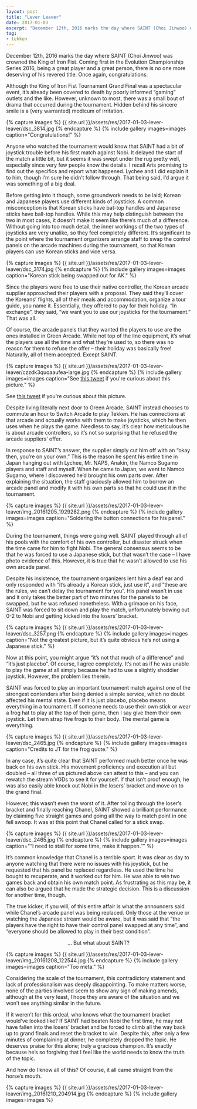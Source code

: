 ```yaml
---
layout: post
title: "Lever Leaver"
date: 2017-01-03
excerpt: "December 12th, 2016 marks the day where SAINT (Choi Jinwoo) was crowned the King of Iron Fist. But hidden behind his sincere smile is a (very warranted) modicum of irritation."
tag:
- tekken
---
```


December 12th, 2016 marks the day where SAINT (Choi Jinwoo) was crowned the King of Iron Fist. Coming first in the Evolution Championship Series 2016, being a great player and a great person, there is no one more deserving of his revered title. Once again, congratulations.

Although the King of Iron Fist Tournament Grand Final was a spectacular event, it’s already been covered to death by poorly informed “gaming” outlets and the like. However, unknown to most, there was a small bout of drama that occurred during the tournament. Hidden behind his sincere smile is a (very warranted) modicum of irritation.

{% capture images %}
    {{ site.url }}/assets/res/2017-01-03-lever-leaver/dsc_3814.jpg
{% endcapture %}
{% include gallery images=images caption="Congratulations!" %}

Anyone who watched the tournament would know that SAINT had a bit of joystick trouble before his first match against Nobi. It delayed the start of the match a little bit, but it seems it was swept under the rug pretty well, especially since very few people know the details. I recall Aris promising to find out the specifics and report what happened. Lychee and I did explain it to him, though I’m sure he didn’t follow through. That being said, I’d argue it was something of a big deal.

Before getting into it though, some groundwork needs to be laid; Korean and Japanese players use different kinds of joysticks. A common misconception is that Korean sticks have bat-top handles and Japanese sticks have ball-top handles. While this may help distinguish between the two in most cases, it doesn’t make it seem like there’s much of a difference. Without going into too much detail, the inner workings of the two types of joysticks are very unalike, so they feel completely different. It’s significant to the point where the tournament organizers arrange staff to swap the control panels on the arcade machines during the tournament, so that Korean players can use Korean sticks and vice versa.

{% capture images %}
    {{ site.url }}/assets/res/2017-01-03-lever-leaver/dsc_3174.jpg
{% endcapture %}
{% include gallery images=images caption="Korean stick being swapped out for AK." %}

Since the players were free to use their native controller, the Korean arcade supplier approached their players with a proposal. They said they’ll cover the Koreans’ flights, all of their meals and accommodation, organize a tour guide, you name it. Essentially, they offered to pay for their holiday. “In exchange”, they said, “we want you to use our joysticks for the tournament.” That was all.

Of course, the arcade panels that they wanted the players to use are the ones installed in Green Arcade. While not top of the line equipment, it’s what the players use all the time and what they’re used to, so there was no reason for them to refuse the offer – their holiday was basically free! Naturally, all of them accepted. Except SAINT.

{% capture images %}
    {{ site.url }}/assets/res/2017-01-03-lever-leaver/czzdk3quqaaufea-large.jpg
{% endcapture %}
{% include gallery images=images caption="See <a href=https://twitter.com/DCSUe0kR863VWP5/status/807936086680842240>this tweet</a> if you're curious about this picture." %}

See [this tweet](https://twitter.com/DCSUe0kR863VWP5/status/807936086680842240) if you're curious about this picture.

Despite living literally next door to Green Arcade, SAINT instead chooses to commute an hour to Switch Arcade to play Tekken. He has connections at that arcade and actually works with them to make joysticks, which he then uses when he plays the game. Needless to say, it’s clear how meticulous he is about arcade controllers, so it’s not so surprising that he refused the arcade suppliers’ offer.

In response to SAINT’s answer, the supplier simply cut him off with an “okay then, you’re on your own.” This is the reason he spent his entire time in Japan hanging out with Lychee, Mr. NAPS, Anakin, the Namco Sugamo players and staff and myself. When he came to Japan, we went to Namco Sugamo, where I discovered he’d brought his own parts over. After explaining the situation, the staff graciously allowed him to borrow an arcade panel and modify it with his own parts so that he could use it in the tournament.

{% capture images %}
    {{ site.url }}/assets/res/2017-01-03-lever-leaver/img_20161205_1929282.png
{% endcapture %}
{% include gallery images=images caption="Soldering the button connections for his panel." %}

During the tournament, things were going well. SAINT played through all of his pools with the comfort of his own controller, but disaster struck when the time came for him to fight Nobi. The general consensus seems to be that he was forced to use a Japanese stick, but that wasn’t the case – I have photo evidence of this. However, it is true that he wasn’t allowed to use his own arcade panel.

Despite his insistence, the tournament organizers lent him a deaf ear and only responded with “it’s already a Korean stick, just use it”, and “these are the rules, we can’t delay the tournament for you”. His panel wasn’t in use and it only takes the better part of two minutes for the panels to be swapped, but he was refused nonetheless. With a grimace on his face, SAINT was forced to sit down and play the match, unfortunately bowing out 0-2 to Nobi and getting kicked into the losers’ bracket.

{% capture images %}
    {{ site.url }}/assets/res/2017-01-03-lever-leaver/dsc_3257.png
{% endcapture %}
{% include gallery images=images caption="Not the greatest picture, but it’s quite obvious he’s not using a Japanese stick." %}

Now at this point, you might argue “it’s not that much of a difference” and “it’s just placebo”. Of course, I agree completely. It’s not as if he was unable to play the game at all simply because he had to use a slightly shoddier joystick. However, the problem lies therein.

SAINT was forced to play an important tournament match against one of the strongest contenders after being denied a simple service, which no doubt affected his mental state. Even if it is just placebo, placebo means everything in a tournament. If someone needs to use their own stick or wear a frog hat to play at the top of their game, then I say give them their own joystick. Let them strap five frogs to their body. The mental game is everything.

{% capture images %}
    {{ site.url }}/assets/res/2017-01-03-lever-leaver/dsc_2465.jpg
{% endcapture %}
{% include gallery images=images caption="Credits to JT for the frog quote." %}

In any case, it’s quite clear that SAINT performed much better once he was back on his own stick. His movement proficiency and execution all but doubled – all three of us pictured above can attest to this – and you can rewatch the stream VODs to see it for yourself. If that isn’t proof enough, he was also easily able knock out Nobi in the losers’ bracket and move on to the grand final.

However, this wasn’t even the worst of it. After toiling through the loser’s bracket and finally reaching Chanel, SAINT showed a brilliant performance by claiming five straight games and going all the way to match point in one fell swoop. It was at this point that Chanel called for a stick swap.

{% capture images %}
    {{ site.url }}/assets/res/2017-01-03-lever-leaver/dsc_2465.jpg
{% endcapture %}
{% include gallery images=images caption="“I need to stall for some time, make it happen.”" %}

It’s common knowledge that Chanel is a terrible sport. It was clear as day to anyone watching that there were no issues with his joystick, but he requested that his panel be replaced regardless. He used the time he bought to recuperate, and it worked out for him. He was able to win two games back and obtain his own match point. As frustrating as this may be, it can also be argued that he made the strategic decision. This is a discussion for another time, though.

The true kicker, if you will, of this entire affair is what the announcers said while Chanel’s arcade panel was being replaced. Only those at the venue or watching the Japanese stream would be aware, but it was said that “the players have the right to have their control panel swapped at any time”, and “everyone should be allowed to play in their best condition”.

<p align="center">
…
But what about SAINT?
</p>

{% capture images %}
    {{ site.url }}/assets/res/2017-01-03-lever-leaver/img_20161208_122544.jpg
{% endcapture %}
{% include gallery images=images caption="Too meta." %}

Considering the scale of the tournament, this contradictory statement and lack of professionalism was deeply disappointing. To make matters worse, none of the parties involved seem to show any sign of making amends, although at the very least, I hope they are aware of the situation and we won’t see anything similar in the future.

If it weren’t for this ordeal, who knows what the tournament bracket would’ve looked like? If SAINT had beaten Nobi the first time, he may not have fallen into the losers’ bracket and be forced to climb all the way back up to grand finals and reset the bracket to win. Despite this, after only a few minutes of complaining at dinner, he completely dropped the topic. He deserves praise for this alone; truly a gracious champion. It’s exactly because he’s so forgiving that I feel like the world needs to know the truth of the topic.

And how do I know all of this? Of course, it all came straight from the horse’s mouth.

{% capture images %}
    {{ site.url }}/assets/res/2017-01-03-lever-leaver/img_20161210_204914.jpg
{% endcapture %}
{% include gallery images=images %}
